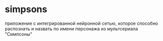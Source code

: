 # simpsons
приложение с интегрированной нейронной сетью, которое способно распознать и назвать по имени персонажа из мультсериала "Симпсоны"
